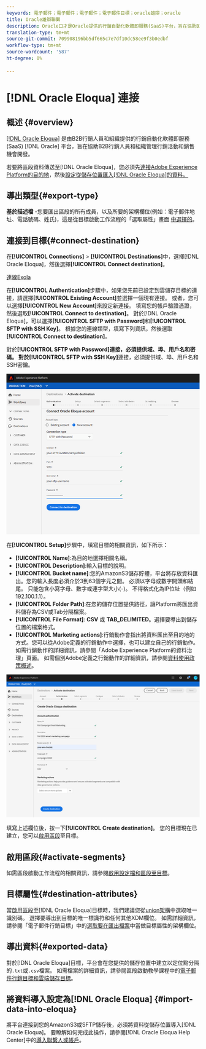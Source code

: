 ```yaml
---
keywords: 電子郵件；電子郵件；電子郵件；電子郵件目標；oracle雄辯；oracle
title: Oracle雄辯聯繫
description: Oracle口才是Oracle提供的行銷自動化軟體即服務(SaaS)平台，旨在協助B2B行銷人員和組織管理行銷活動和銷售潛在客戶開發。
translation-type: tm+mt
source-git-commit: 709908196bb5df665c7e7df10dc58ee9f3b0edbf
workflow-type: tm+mt
source-wordcount: '587'
ht-degree: 0%

---
```



# [!DNL Oracle Eloqua] 連接

## 概述 {#overview}

[[!DNL Oracle Eloqua]](https://www.oracle.com/marketingcloud/products/marketing-automation/) 是由B2B行銷人員和組織提供的行銷自動化軟體即服務(SaaS) [!DNL Oracle] 平台，旨在協助B2B行銷人員和組織管理行銷活動和銷售機會開發。

若要將區段資料傳送至[!DNL Oracle Eloqua]，您必須先[連接Adobe Experience Platform的目的地](#connect-destination)，然後[設定從儲存位置匯入[!DNL Oracle Eloqua]的資料。](#import-data-into-eloqua)

## 導出類型{#export-type}

**基於描述檔** -您要匯出區段的所有成員，以及所要的架構欄位(例如：電子郵件地址、電話號碼、姓氏)，這是從目標啟動工作流程的「選取屬性」畫面 [中選擇的](../../ui/activate-destinations.md#select-attributes)。

## 連接到目標{#connect-destination}

在&#x200B;**[!UICONTROL Connections]** > **[!UICONTROL Destinations]**&#x200B;中，選擇[!DNL Oracle Eloqua]，然後選擇&#x200B;**[!UICONTROL Connect destination]**。

[連線Exola](../../assets/catalog/email-marketing/oracle-eloqua/catalog.png)

在&#x200B;**[!UICONTROL Authentication]**&#x200B;步驟中，如果您先前已設定到雲儲存目標的連接，請選擇&#x200B;**[!UICONTROL Existing Account]**&#x200B;並選擇一個現有連接。 或者，您可以選擇&#x200B;**[!UICONTROL New Account]**&#x200B;來設定新連接。 填寫您的帳戶驗證憑證，然後選取&#x200B;**[!UICONTROL Connect to destination]**。 對於[!DNL Oracle Eloqua]，可以選擇&#x200B;**[!UICONTROL SFTP with Password]**&#x200B;和&#x200B;**[!UICONTROL SFTP with SSH Key]**。 根據您的連線類型，填寫下列資訊，然後選取&#x200B;**[!UICONTROL Connect to destination]**。

對於&#x200B;**[!UICONTROL SFTP with Password]**連接，必須提供域、埠、用戶名和密碼。
對於**[!UICONTROL SFTP with SSH Key]**&#x200B;連接，必須提供域、埠、用戶名和SSH密鑰。

![設定Exola精靈](../../assets/catalog/email-marketing/oracle-eloqua/account-info.png)

在&#x200B;**[!UICONTROL Setup]**&#x200B;步驟中，填寫目標的相關資訊，如下所示：
- **[!UICONTROL Name]**:為目的地選擇相關名稱。
- **[!UICONTROL Description]**:輸入目標的說明。
- **[!UICONTROL Bucket name]**:您的AmazonS3儲存貯體，平台將存放資料匯出。您的輸入長度必須介於3到63個字元之間。 必須以字母或數字開頭和結尾。 只能包含小寫字母、數字或連字型大小(-)。 不得格式化為IP位址（例如192.100.1.1）。
- **[!UICONTROL Folder Path]**:在您的儲存位置提供路徑，讓Platform將匯出資料儲存為CSV或Tab分隔檔案。
- **[!UICONTROL File Format]**: **CSV** 或 **TAB_DELIMITED**。選擇要導出到儲存位置的檔案格式。
- **[!UICONTROL Marketing actions]**:行銷動作會指出將資料匯出至目的地的方式。您可以從Adobe定義的行銷動作中選擇，也可以建立自己的行銷動作。 如需行銷動作的詳細資訊，請參閱「Adobe Experience Platform的資料治理」頁面。 [](../../../data-governance/policies/overview.md)如需個別Adobe定義之行銷動作的詳細資訊，請參閱[資料使用政策概述](../../../data-governance/policies/overview.md)。

![雄辯基本資訊](../../assets/catalog/email-marketing/oracle-eloqua/basic-information.png)

填寫上述欄位後，按一下&#x200B;**[!UICONTROL Create destination]**。 您的目標現在已建立，您可以[啟用區段](../../ui/activate-destinations.md)至目標。

## 啟用區段{#activate-segments}

如需區段啟動工作流程的相關資訊，請參閱[啟用設定檔和區段至目標](../../ui/activate-destinations.md)。

## 目標屬性{#destination-attributes}

當[啟用區段](../../ui/activate-destinations.md)至[!DNL Oracle Eloqua]目標時，我們建議您從[union架構](../../../profile/home.md#profile-fragments-and-union-schemas)中選取唯一識別碼。 選擇要導出到目標的唯一標識符和任何其他XDM欄位。 如需詳細資訊，請參閱「電子郵件行銷目標」中的[選取要在匯出檔案](./overview.md#destination-attributes)中當做目標屬性的架構欄位。

## 導出資料{#exported-data}

對於[!DNL Oracle Eloqua]目標，平台會在您提供的儲存位置中建立以定位點分隔的`.txt`或`.csv`檔案。 如需檔案的詳細資訊，請參閱區段啟動教學課程中的[電子郵件行銷目標和雲端儲存目標](../../ui/activate-destinations.md#esp-and-cloud-storage)。

## 將資料導入設定為[!DNL Oracle Eloqua] {#import-data-into-eloqua}

將平台連接到您的AmazonS3或SFTP儲存後，必須將資料從儲存位置導入[!DNL Oracle Eloqua]。 要瞭解如何完成此操作，請參閱[!DNL Oracle Eloqua Help Center]中的[導入聯繫人或帳戶](https://docs.oracle.com/cloud/latest/marketingcs_gs/OMCAA/Help/DataImportExport/Tasks/ImportingContactsOrAccounts.htm)。